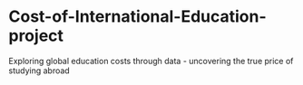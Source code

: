 # Cost-of-International-Education-project
Exploring global education costs through data - uncovering the true price of studying abroad
